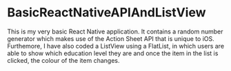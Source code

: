 # BasicReactNativeAPIAndListView
This is my very basic React Native application.
It contains a random number generator which makes use of the Action Sheet API that is unique to iOS.
Furthemore, I have also coded a ListView using a FlatList, in which users are able to show which education level they are and once the item in the list is clicked, the colour of the item changes.
